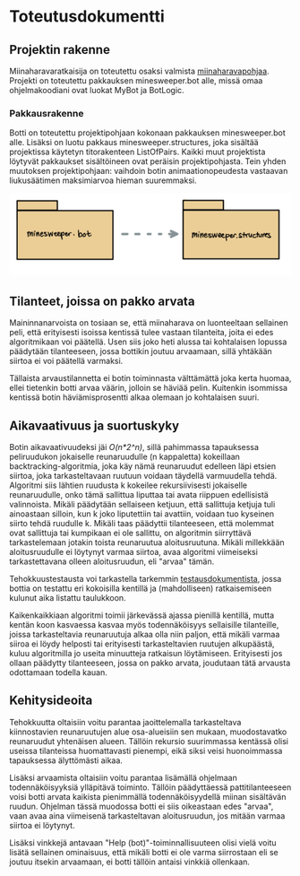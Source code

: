 # Toteutusdokumentti

## Projektin rakenne

Miinaharavaratkaisija on toteutettu osaksi valmista [miinaharavapohjaa](https://github.com/TiraLabra/minesweeper). Projekti on toteutettu pakkauksen minesweeper.bot alle, missä omaa ohjelmakoodiani ovat luokat MyBot ja BotLogic.

### Pakkausrakenne

Botti on toteutettu projektipohjaan kokonaan pakkauksen minesweeper.bot alle. Lisäksi on luotu pakkaus minesweeper.structures, joka sisältää projektissa käytetyn titorakenteen ListOfPairs. Kaikki muut projektista löytyvät pakkaukset sisältöineen ovat peräisin projektipohjasta. Tein yhden muutoksen projektipohjaan: vaihdoin botin animaationopeudesta vastaavan liukusäätimen maksimiarvoa hieman suuremmaksi.

<img src="https://github.com/hackinen/Miinaharavaratkaisija/blob/master/dokumentaatio/misc/pakkaukset.jpg" width="750">


## Tilanteet, joissa on pakko arvata

Maininnanarvoista on tosiaan se, että miinaharava on luonteeltaan sellainen peli, että erityisesti isoissa kentissä tulee vastaan tilanteita, joita ei edes algoritmikaan voi päätellä. Usen siis joko heti alussa tai kohtalaisen lopussa päädytään tilanteeseen, jossa bottikin joutuu arvaamaan, sillä yhtäkään siirtoa ei voi päätellä varmaksi.

Tällaista arvaustilannetta ei botin toiminnasta välttämättä joka kerta huomaa, ellei tietenkin botti arvaa väärin, jolloin se häviää pelin. Kuitenkin isommissa kentissä botin häviämisprosentti alkaa olemaan jo kohtalaisen suuri.

## Aikavaativuus ja suortuskyky

Botin aikavaativuudeksi jäi _O(n*2^n)_, sillä pahimmassa tapauksessa peliruudukon jokaiselle reunaruudulle (n kappaletta) kokeillaan backtracking-algoritmia, joka käy nämä reunaruudut edelleen läpi etsien siirtoa, joka tarkasteltavaan ruutuun voidaan täydellä varmuudella tehdä. Algoritmi siis lähtien ruudusta k kokeilee rekursiivisesti jokaiselle reunaruudulle, onko tämä sallittua liputtaa tai avata riippuen edellisistä valinnoista. Mikäli päädytään sellaiseen ketjuun, että sallittuja ketjuja tuli ainoastaan silloin, kun k joko liputettiin tai avattiin, voidaan tuo kyseinen siirto tehdä ruudulle k. Mikäli taas päädyttii tilanteeseen, että molemmat ovat sallittuja tai kumpikaan ei ole sallittu, on algoritmin siirryttävä tarkastelemaan jotakin toista reunaruutua aloitusruutuna. Mikäli millekkään aloitusruudulle ei löytynyt varmaa siirtoa, avaa algoritmi viimeiseksi tarkastettavana olleen aloitusruudun, eli "arvaa" tämän.

Tehokkuustestausta voi tarkastella tarkemmin [testausdokumentista](https://github.com/hackinen/Miinaharavaratkaisija/blob/master/dokumentaatio/testausdokumentti.md), jossa bottia on testattu eri kokoisilla kentillä ja (mahdolliseen) ratkaisemiseen kulunut aika listattu taulukkoon.

Kaikenkaikkiaan algoritmi toimii järkevässä ajassa pienillä kentillä, mutta kentän koon kasvaessa kasvaa myös todennäköisyys sellaisille tilanteille, joissa tarkasteltavia reunaruutuja alkaa olla niin paljon, että mikäli varmaa siiroa ei löydy helposti tai erityisesti tarkasteltavien ruutujen alkupäästä, kuluu algoritmilla jo useita minuutteja ratkaisun löytämiseen. Erityisesti jos ollaan päädytty tilanteeseen, jossa on pakko arvata, joudutaan tätä arvausta odottamaan todella kauan.

## Kehitysideoita

Tehokkuutta oltaisiin voitu parantaa jaoittelemalla tarkasteltava kiinnostavien reunaruutujen alue osa-alueisiin sen mukaan, muodostavatko reunaruudut yhtenäisen alueen. Tällöin rekursio suurimmassa kentässä olisi useissa tilanteissa huomattavasti pienempi, eikä siksi veisi huonoimmassa tapauksessa älyttömästi aikaa.

Lisäksi arvaamista oltaisiin voitu parantaa lisämällä ohjelmaan todennäköisyyksiä ylläpitävä toiminto. Tällöin päädyttäessä pattitilanteeseen voisi botti arvata kaikista pienimmällä todennäköisyydellä miinan sisältävän ruudun. Ohjelman tässä muodossa botti ei siis oikeastaan edes "arvaa", vaan avaa aina viimeisenä tarkasteltavan aloitusruudun, jos mitään varmaa siirtoa ei löytynyt.

Lisäksi vinkkejä antavaan "Help (bot)"-toiminnallisuuteen olisi vielä voitu lisätä sellainen ominaisuus, että mikäli botti ei ole varma siirrostaan eli se joutuu itsekin arvaamaan, ei botti tällöin antaisi vinkkiä ollenkaan.
